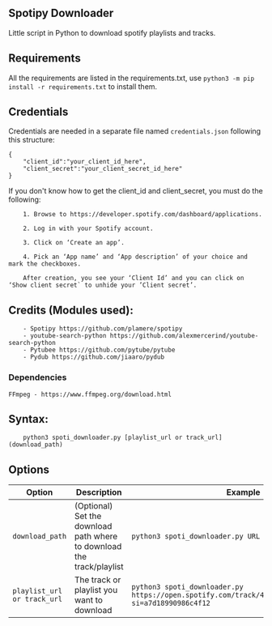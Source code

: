 ## Spotipy Downloader

Little script in Python to download spotify playlists and tracks.

## Requirements

All the requirements are listed in the requirements.txt, use `python3 -m pip install -r requirements.txt` to install them.

## Credentials

Credentials are needed in a separate file named `credentials.json` following this structure:

```
{
    "client_id":"your_client_id_here",
    "client_secret":"your_client_secret_id_here"
}
```

If you don't know how to get the client_id and client_secret, you must do the following:

```
    1. Browse to https://developer.spotify.com/dashboard/applications.

    2. Log in with your Spotify account.

    3. Click on ‘Create an app’.

    4. Pick an ‘App name’ and ‘App description’ of your choice and mark the checkboxes.

    After creation, you see your ‘Client Id’ and you can click on ‘Show client secret` to unhide your ’Client secret’.
```

## Credits (Modules used):

    	- Spotipy https://github.com/plamere/spotipy
    	- youtube-search-python https://github.com/alexmercerind/youtube-search-python
    	- Pytubee https://github.com/pytube/pytube
        - Pydub https://github.com/jiaaro/pydub

### Dependencies

    FFmpeg - https://www.ffmpeg.org/download.html

## Syntax:

```
	python3 spoti_downloader.py [playlist_url or track_url] (download_path)

```

## Options

| Option                      | Description                                                           | Example                                                                                                 |
| --------------------------- | --------------------------------------------------------------------- | ------------------------------------------------------------------------------------------------------- |
| `download_path`             | (Optional) Set the download path where to download the track/playlist | `python3 spoti_downloader.py URL /home/user/Music/Rock/`                                                |
| `playlist_url or track_url` | The track or playlist you want to download                            | `python3 spoti_downloader.py https://open.spotify.com/track/4cOdK2wGLETKBW3PvgPWqT?si=a7d18990986c4f12` |
